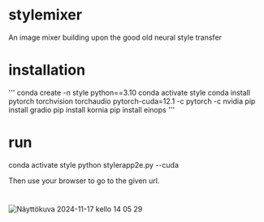 # stylemixer
An image mixer building upon the good old neural style transfer 


# installation

'''
conda create -n style python==3.10
conda activate style
conda install pytorch torchvision torchaudio pytorch-cuda=12.1 -c pytorch -c nvidia
pip install gradio
pip install kornia
pip install einops
'''

# run

conda activate style
python stylerapp2e.py --cuda

Then use your browser to go to the given url.

#

![Näyttökuva 2024-11-17 kello 14 05 29](https://github.com/user-attachments/assets/891f383b-dcbe-4adb-b9bd-8229fc332e5b)
